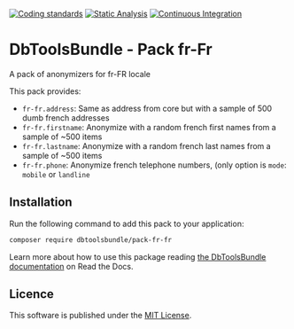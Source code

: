 [![Coding standards](https://github.com/DbToolsBundle/pack-fr-fr/actions/workflows/coding-standards.yml/badge.svg)](https://github.com/DbToolsBundle/pack-fr-fr//actions/workflows/coding-standards.yml) [![Static Analysis](https://github.com/DbToolsBundle/pack-fr-fr/actions/workflows/static-analysis.yml/badge.svg)](https://github.com/DbToolsBundle/pack-fr-fr/actions/workflows/static-analysis.yml) [![Continuous Integration](https://github.com/DbToolsBundle/pack-fr-fr/actions/workflows/continuous-integration.yml/badge.svg)](https://github.com/DbToolsBundle/pack-fr-fr/actions/workflows/continuous-integration.yml)


# DbToolsBundle - Pack fr-Fr
A pack of anonymizers for fr-FR locale

This pack provides:

* `fr-fr.address`: Same as address from core but with a sample of 500 dumb french addresses
* `fr-fr.firstname`: Anonymize with a random french first names from a sample of ~500 items
* `fr-fr.lastname`: Anonymize with a random french last names from a sample of ~500 items
* `fr-fr.phone`: Anonymize french telephone numbers, (only option is `mode`: `mobile` or `landline`

## Installation

Run the following command to add this pack to your application:

```sh
composer require dbtoolsbundle/pack-fr-fr
```

Learn more about how to use this package reading [the DbToolsBundle documentation](https://dbtoolsbundle.readthedocs.io/) on Read the Docs.

## Licence

This software is published under the [MIT License](./LICENCE.md).
